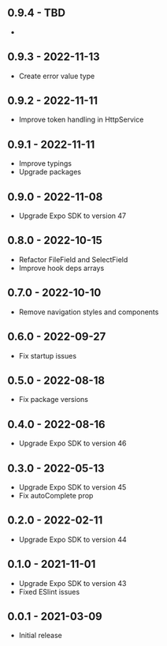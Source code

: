 ## 0.9.4 - TBD

* 

## 0.9.3 - 2022-11-13

* Create error value type

## 0.9.2 - 2022-11-11

* Improve token handling in HttpService

## 0.9.1 - 2022-11-11

* Improve typings
* Upgrade packages

## 0.9.0 - 2022-11-08

* Upgrade Expo SDK to version 47

## 0.8.0 - 2022-10-15

* Refactor FileField and SelectField
* Improve hook deps arrays

## 0.7.0 - 2022-10-10

* Remove navigation styles and components

## 0.6.0 - 2022-09-27

* Fix startup issues

## 0.5.0 - 2022-08-18

* Fix package versions

## 0.4.0 - 2022-08-16

* Upgrade Expo SDK to version 46

## 0.3.0 - 2022-05-13

* Upgrade Expo SDK to version 45
* Fix autoComplete prop

## 0.2.0 - 2022-02-11

* Upgrade Expo SDK to version 44

## 0.1.0 - 2021-11-01

* Upgrade Expo SDK to version 43
* Fixed ESlint issues

## 0.0.1 - 2021-03-09

* Initial release
